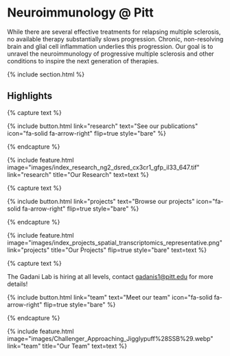 ---
---

# Neuroimmunology @ Pitt
While there are several effective treatments for relapsing multiple sclerosis, no available therapy substantially slows progression. Chronic, non-resolving brain and glial cell inflammation underlies this progression. Our goal is to unravel the neuroimmunology of progressive multiple sclerosis and other conditions to inspire the next generation of therapies. 

{% include section.html %}

## Highlights

{% capture text %}

{%
  include button.html
  link="research"
  text="See our publications"
  icon="fa-solid fa-arrow-right"
  flip=true
  style="bare"
%}

{% endcapture %}

{%
  include feature.html
  image="images/index_research_ng2_dsred_cx3cr1_gfp_il33_647.tif"
  link="research"
  title="Our Research"
  text=text
%}

{% capture text %}

{%
  include button.html
  link="projects"
  text="Browse our projects"
  icon="fa-solid fa-arrow-right"
  flip=true
  style="bare"
%}

{% endcapture %}

{%
  include feature.html
  image="images/index_projects_spatial_transcriptomics_representative.png"
  link="projects"
  title="Our Projects"
  flip=true
  style="bare"
  text=text
%}

{% capture text %}

The Gadani Lab is hiring at all levels, contact gadanis1@pitt.edu for more details! 

{%
  include button.html
  link="team"
  text="Meet our team"
  icon="fa-solid fa-arrow-right"
  flip=true
  style="bare"
%}

{% endcapture %}

{%
  include feature.html
  image="images/Challenger_Approaching_Jigglypuff%28SSB%29.webp"
  link="team"
  title="Our Team"
  text=text
%}
